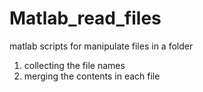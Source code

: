 # Matlab_read_files

matlab scripts for manipulate files in a folder
1. collecting the file names
2. merging the contents in each file
